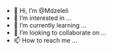 - 👋 Hi, I’m @Mdzeleli
- 👀 I’m interested in ...
- 🌱 I’m currently learning ...
- 💞️ I’m looking to collaborate on ...
- 📫 How to reach me ...

<!---
Mdzeleli/Mdzeleli is a ✨ special ✨ repository because its `README.md` (this file) appears on your GitHub profile.
You can click the Preview link to take a look at your changes.
--->
